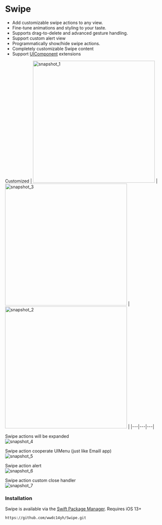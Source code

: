 # Swipe
- Add customizable swipe actions to any view.
- Fine-tune animations and styling to your taste.
- Supports drag-to-delete and advanced gesture handling.
- Support custom alert view
- Programmatically show/hide swipe actions.
- Completely customizable Swipe content
- Support [UIComponent](https://github.com/lkzhao/UIComponent) extensions

Customized
|  <img width="398" alt="snapshot_1" src="https://github.com/wwdc14yh/Swipe/assets/11381801/7ca06ed7-c652-413f-9244-60e4366ba752"> |  <img width="398" alt="snapshot_3" src="https://github.com/wwdc14yh/Swipe/assets/11381801/95014c02-15b9-4d91-b030-1dcc983581ae"> | <img width="398" alt="snapshot_2" src="https://github.com/wwdc14yh/Swipe/assets/11381801/c30fcecc-d80f-4fe3-9b46-6b084bf93598">  |
|---|---|---|

Swipe actions will be expanded
<br>
![snapshot_4](https://github.com/wwdc14yh/Swipe/assets/11381801/dd161c1d-7f37-4076-80e2-79416aefd33a)

Swipe action cooperate UIMenu (just like Emaill app)
<br>
![snapshot_5](https://github.com/wwdc14yh/Swipe/assets/11381801/d1a56ad0-33c2-41c6-b06f-06ab9b451689)

Swipe action alert
<br>
![snapshot_6](https://github.com/wwdc14yh/Swipe/assets/11381801/6da2da07-2c93-4063-8206-986ac3c2033c)

Swipe action custom close handler
<br>
![snapshot_7](https://github.com/wwdc14yh/Swipe/assets/11381801/5bd39642-982c-4d4e-996f-13ba5770045f)

### Installation

Swipe is available via the [Swift Package Manager](https://developer.apple.com/documentation/swift_packages/adding_package_dependencies_to_your_app). Requires iOS 13+
```
https://github.com/wwdc14yh/Swipe.git
```
